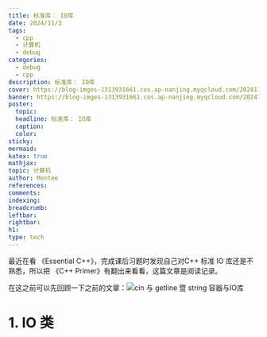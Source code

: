 ```yaml
---
title: 标准库： IO库
date: 2024/11/3
tags:
  - cpp
  - 计算机
  - debug
categories:
  - debug
  - cpp
description: 标准库： IO库
cover: https://blog-imges-1313931661.cos.ap-nanjing.myqcloud.com/20241103141735.png
banner: https://blog-imges-1313931661.cos.ap-nanjing.myqcloud.com/20241103141735.png
poster:
  topic: 
  headline: 标准库： IO库
  caption: 
  color: 
sticky: 
mermaid: 
katex: true
mathjax: 
topic: 计算机
author: Montee
references: 
comments: 
indexing: 
breadcrumb: 
leftbar: 
rightbar: 
h1: 
type: tech
---
```


最近在看 《Essential C++》，完成课后习题时发现自己对C++ 标准 IO 库还是不熟悉，所以把 《C++ Primer》有翻出来看看，这篇文章是阅读记录。

在这之前可以先回顾一下之前的文章：![cin 与 getline 暨 string 容器与IO库](https://www.montylee.cn/2024/10/12/cin%20%E4%B8%8E%20getline%20%E6%9A%A8%20string%20%E5%AE%B9%E5%99%A8%E4%B8%8EIO%E5%BA%93/)

# 1. IO 类


